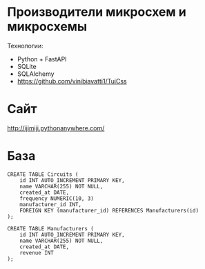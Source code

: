 # Производители микросхем и микросхемы

Технологии:
- Python + FastAPI
- SQLite
- SQLAlchemy
- https://github.com/vinibiavatti1/TuiCss
# Сайт
http://ijimiji.pythonanywhere.com/
# База
```
CREATE TABLE Circuits (
    id INT AUTO_INCREMENT PRIMARY KEY,
    name VARCHAR(255) NOT NULL,
    created_at DATE,
    frequency NUMERIC(10, 3)
    manufacturer_id INT,
    FOREIGN KEY (manufacturer_id) REFERENCES Manufacturers(id)
);

CREATE TABLE Manufacturers (
    id INT AUTO_INCREMENT PRIMARY KEY,
    name VARCHAR(255) NOT NULL,
    created_at DATE,
    revenue INT
);
```
